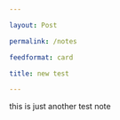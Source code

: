 ```yaml
---

layout: Post

permalink: /notes

feedformat: card

title: new test

---
```


this is just another test note